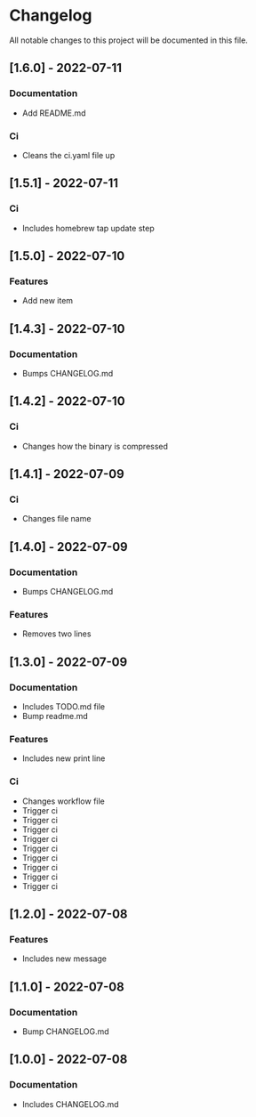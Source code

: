 # Changelog

All notable changes to this project will be documented in this file.

## [1.6.0] - 2022-07-11

### Documentation

- Add README.md

### Ci

- Cleans the ci.yaml file up

## [1.5.1] - 2022-07-11

### Ci

- Includes homebrew tap update step

## [1.5.0] - 2022-07-10

### Features

- Add new item

## [1.4.3] - 2022-07-10

### Documentation

- Bumps CHANGELOG.md

## [1.4.2] - 2022-07-10

### Ci

- Changes how the binary is compressed

## [1.4.1] - 2022-07-09

### Ci

- Changes file name

## [1.4.0] - 2022-07-09

### Documentation

- Bumps CHANGELOG.md

### Features

- Removes two lines

## [1.3.0] - 2022-07-09

### Documentation

- Includes TODO.md file
- Bump readme.md

### Features

- Includes new print line

### Ci

- Changes workflow file
- Trigger ci
- Trigger ci
- Trigger ci
- Trigger ci
- Trigger ci
- Trigger ci
- Trigger ci
- Trigger ci
- Trigger ci

## [1.2.0] - 2022-07-08

### Features

- Includes new message

## [1.1.0] - 2022-07-08

### Documentation

- Bump CHANGELOG.md

## [1.0.0] - 2022-07-08

### Documentation

- Includes CHANGELOG.md

<!-- generated by git-cliff -->
